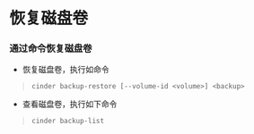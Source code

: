 # 恢复磁盘卷

### 通过命令恢复磁盘卷

*  恢复磁盘卷，执行如命令

> ```cinder backup-restore [--volume-id <volume>] <backup>```

* 查看磁盘卷，执行如下命令

> ```cinder backup-list```

